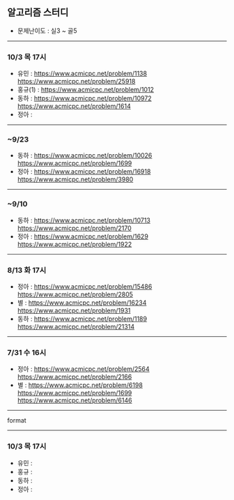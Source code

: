 ## 알고리즘 스터디

- 문제난이도 : 실3 ~ 골5

---
### 10/3 목 17시
- 유민 : https://www.acmicpc.net/problem/1138 https://www.acmicpc.net/problem/25918
- 홍규(1) : https://www.acmicpc.net/problem/1012
- 동하 : https://www.acmicpc.net/problem/10972 https://www.acmicpc.net/problem/1614
- 정아 : 

---
### ~9/23
- 동하 : https://www.acmicpc.net/problem/10026 https://www.acmicpc.net/problem/1699
- 정아 : https://www.acmicpc.net/problem/16918 https://www.acmicpc.net/problem/3980

---
### ~9/10
- 동하 : https://www.acmicpc.net/problem/10713 https://www.acmicpc.net/problem/2170
- 정아 : https://www.acmicpc.net/problem/1629 https://www.acmicpc.net/problem/1922

---
### 8/13 화 17시
- 정아 : https://www.acmicpc.net/problem/15486 https://www.acmicpc.net/problem/2805
- 별 : https://www.acmicpc.net/problem/16234  https://www.acmicpc.net/problem/1931
- 동하 : https://www.acmicpc.net/problem/1189 https://www.acmicpc.net/problem/21314

---
### 7/31 수 16시
- 정아 : https://www.acmicpc.net/problem/2564 https://www.acmicpc.net/problem/2166
- 별 : https://www.acmicpc.net/problem/6198  https://www.acmicpc.net/problem/1699  https://www.acmicpc.net/problem/6146

---

format

---
### 10/3 목 17시
- 유민 :
- 홍규 : 
- 동하 : 
- 정아 : 
